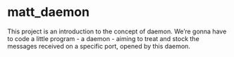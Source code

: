 # matt_daemon
This project is an introduction to the concept of daemon. We’re gonna have to code a little program - a daemon - aiming to treat and stock the messages received on a specific port, opened by this daemon.
